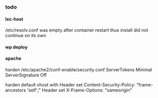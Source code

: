 ### todo

#### lxc-host

/etc/resolv.conf was empty after container restart
thus install did not continue on its own

#### wp deploy

#### apache

harden /etc/apache2/conf-enable/security.conf
ServerTokens Minimal
ServerSignature Off

harden default vhost with
Header set Content-Security-Policy: "frame-ancestors 'self';"
Header set X-Frame-Options: "sameorigin"
